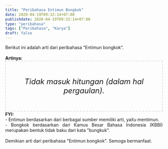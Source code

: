 ```yaml
---
title: "Peribahasa Entimun Bongkok"
date: 2020-04-19T09:32:14+07:00
publishdate: 2020-04-19T09:32:14+07:00
type: "peribahasa"
tags: ["Peribahasa", "Karya"]
draft: false
---
```


<div dir="ltr" style="text-align: left;" trbidi="on"><div style="text-align: justify;">Berikut ini adalah arti dari peribahasa “Entimun bongkok”.</div><br /><div style="text-align: justify;"><b>Artinya:</b></div><div style="border: 2px dashed #ddd; font-size: 24px; height: auto; margin: 0 auto; padding: 50px; text-align: center; width: auto;"><i>Tidak masuk hitungan (dalam hal pergaulan).</i></div><div style="text-align: justify;"><b>FYI:</b><br /> - Entimun berdasarkan dari berbagai sumber memiliki arti, yaitu mentimun.<br /> - Bongkok berdasarkan dari Kamus Besar Bahasa Indonesia (KBBI) merupakan bentuk tidak baku dari kata "bungkuk".<br /><br /></div><div style="text-align: justify;">Demikian arti dari peribahasa "Entimun bongkok". Semoga bermanfaat.</div></div>

